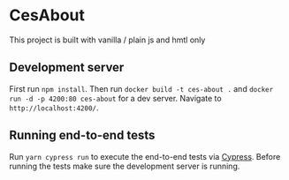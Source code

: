 # CesAbout

This project is built with vanilla / plain js and hmtl only

## Development server

First run `npm install`. Then run `docker build -t ces-about .` and `docker run -d -p 4200:80 ces-about` for a dev server. Navigate to `http://localhost:4200/`.

## Running end-to-end tests

Run `yarn cypress run` to execute the end-to-end tests via [Cypress](https://www.cypress.io/).
Before running the tests make sure the development server is running.
